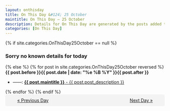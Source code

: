 ```yaml
---
layout: onthisday
title: On This Day &#124; 25 October
maintitle: On This Day — 25 October
description: Details for On This Day are generated by the posts added to the website so the content is subject to changes/updates over time.
categories: [On This Day]
---
```


{% if site.categories.OnThisDay25October == null %}
<h3>Sorry no known details for today</h3>
{% else %}
{% for post in site.categories.OnThisDay25October reversed %}
<strong>{{ post.before }}{{ post.date | date: "%e %B %Y" }}{{ post.after }}</strong>
<ul>
<li> ——: <a class="{{ post.class }}" href="{{ post.url }}"><strong>{{ post.maintitle }}</strong> - {{ post.post_description }}</a></li>
</ul>
{% endfor %}
{% endif %}
<br />
<div style="background-color: #f3f3f3; padding: 10px; border-radius: 5px; text-align: center; display: flex; justify-content: space-evenly;">
<a href="/onthisday/10/10-24">« Previous Day</a>
<span style="visibility:hidden;">[ Visit Leap Year February 29 ]</span>
<a href="/onthisday/10/10-26">Next Day »</a>
</div>
